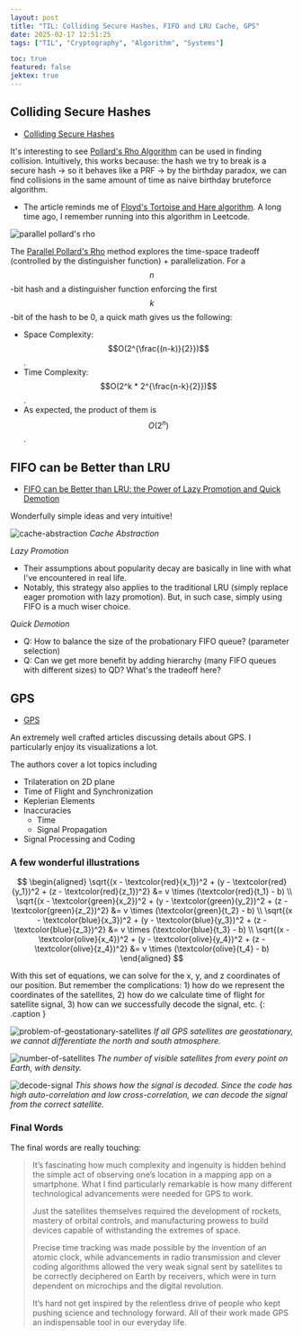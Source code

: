 ```yaml
---
layout: post
title: "TIL: Colliding Secure Hashes, FIFO and LRU Cache, GPS"
date: 2025-02-17 12:51:25
tags: ["TIL", "Cryptography", "Algorithm", "Systems"]

toc: true
featured: false
jektex: true
---
```


## Colliding Secure Hashes

- [Colliding Secure Hashes](https://www.da.vidbuchanan.co.uk/blog/colliding-secure-hashes.html)

It's interesting to see [Pollard's Rho Algorithm](https://en.wikipedia.org/wiki/Pollard%27s_rho_algorithm) can be used in finding collision. Intuitively, this works because: the hash we try to break is a secure hash -> so it behaves like a PRF -> by the birthday paradox, we can find collisions in the same amount of time as naive birthday bruteforce algorithm.
- The article reminds me of [Floyd's Tortoise and Hare algorithm](https://en.wikipedia.org/wiki/Cycle_detection#Floyd%27s_tortoise_and_hare). A long time ago, I remember running into this algorithm in Leetcode.

![parallel pollard's rho](/assets/img/blog/2025/02/parallel-pollard-rho.png)

The [Parallel Pollard's Rho](https://ieeexplore.ieee.org/document/8378028) method explores the time-space tradeoff (controlled by the distinguisher function) + parallelization. For a $$n$$-bit hash and a distinguisher function enforcing the first $$k$$-bit of the hash to be 0, a quick math gives us the following:
- Space Complexity: $$O(2^{\frac{(n-k)}{2}})$$.
- Time Complexity: $$O(2^k * 2^{\frac{n-k}{2}})$$.
- As expected, the product of them is $$O(2^n)$$.

## FIFO can be Better than LRU

- [FIFO can be Better than LRU: the Power of Lazy Promotion and Quick Demotion](https://jasony.me/publication/hotos23-qdlp.pdf)

Wonderfully simple ideas and very intuitive!

![cache-abstraction](/assets/img/blog/2025/02/cache-abstraction.png)
*Cache Abstraction*

*Lazy Promotion*
- Their assumptions about popularity decay are basically in line with what I've encountered in real life.
- Notably, this strategy also applies to the traditional LRU (simply replace eager promotion with lazy promotion). But, in such case, simply using FIFO is a much wiser choice.

*Quick Demotion*
- Q: How to balance the size of the probationary FIFO queue? (parameter selection)
- Q: Can we get more benefit by adding hierarchy (many FIFO queues with different sizes) to QD? What's the tradeoff here?

## GPS

- [GPS](https://ciechanow.ski/gps/)

An extremely well crafted articles discussing details about GPS. I particularly enjoy its visualizations a lot.

The authors cover a lot topics including
- Trilateration on 2D plane
- Time of Flight and Synchronization
- Keplerian Elements
- Inaccuracies
    - Time
    - Signal Propagation
- Signal Processing and Coding

### A few wonderful illustrations

$$
\begin{aligned}
    \sqrt{(x - \textcolor{red}{x_1})^2 + (y - \textcolor{red}{y_1})^2 + (z - \textcolor{red}{z_1})^2} &= v \times (\textcolor{red}{t_1} - b) \\
    \sqrt{(x - \textcolor{green}{x_2})^2 + (y - \textcolor{green}{y_2})^2 + (z - \textcolor{green}{z_2})^2} &= v \times (\textcolor{green}{t_2} - b) \\
    \sqrt{(x - \textcolor{blue}{x_3})^2 + (y - \textcolor{blue}{y_3})^2 + (z - \textcolor{blue}{z_3})^2} &= v \times (\textcolor{blue}{t_3} - b) \\
    \sqrt{(x - \textcolor{olive}{x_4})^2 + (y - \textcolor{olive}{y_4})^2 + (z - \textcolor{olive}{z_4})^2} &= v \times (\textcolor{olive}{t_4} - b)
\end{aligned}
$$

With this set of equations, we can solve for the x, y, and z coordinates of our position. But remember the complications: 1) how do we represent the coordinates of the satellites, 2) how do we calculate time of flight for satellite signal, 3) how can we successfully decode the signal, etc.
{: .caption }

![problem-of-geostationary-satellites](/assets/img/blog/2025/02/problem-of-geostationary-satellites.png)
*If all GPS satellites are geostationary, we cannot differentiate the north and south atmosphere.*

![number-of-satellites](/assets/img/blog/2025/02/number-of-satellites.png)
*The number of visible satellites from every point on Earth, with density.*

![decode-signal](/assets/img/blog/2025/02/decode-signal.png)
*This shows how the signal is decoded. Since the code has high auto-correlation and low cross-correlation, we can decode the signal from the correct satellite.*

### Final Words

The final words are really touching:

> It’s fascinating how much complexity and ingenuity is hidden behind the simple act of observing one’s location in a mapping app on a smartphone. What I find particularly remarkable is how many different technological advancements were needed for GPS to work.
>
> Just the satellites themselves required the development of rockets, mastery of orbital controls, and manufacturing prowess to build devices capable of withstanding the extremes of space.
>
> Precise time tracking was made possible by the invention of an atomic clock, while advancements in radio transmission and clever coding algorithms allowed the very weak signal sent by satellites to be correctly deciphered on Earth by receivers, which were in turn dependent on microchips and the digital revolution.
>
> It’s hard not get inspired by the relentless drive of people who kept pushing science and technology forward. All of their work made GPS an indispensable tool in our everyday life.